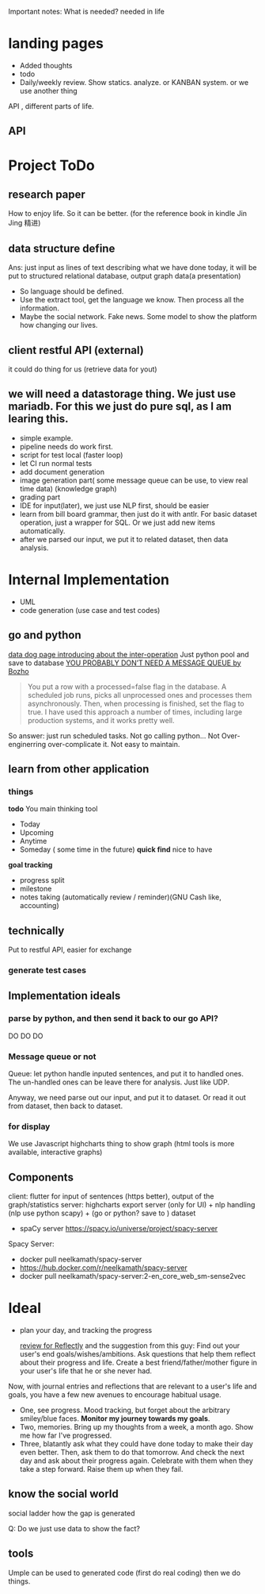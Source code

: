 Important notes:
What is needed? needed in life


# landing pages
- Added thoughts
- todo
- Daily/weekly review. Show statics. analyze. or KANBAN system. or we use another thing 

API , different parts of life.

## API

# Project ToDo

## research paper
How to enjoy life. So it can be better. (for the reference book in kindle Jin Jing 精进)

## data structure define
Ans: just input as lines of text describing what we have done today, it will be put to structured relational database, output graph data(a presentation)

- So language should be defined.
- Use the extract tool, get the language we know. Then process all the information.
- Maybe the social network. Fake news. Some model to show the platform how changing our lives.

## client restful API (external)
it could do thing for us (retrieve data for yout)

## we will need a datastorage thing. We just use mariadb. For this we just do pure sql, as I am learing this.

- simple example.
- pipeline needs do work first.
- script for test local (faster loop)
- let CI run normal tests
- add document generation
- image generation part( some message queue can be use, to view real time data) (knowledge graph)
- grading part
- IDE for input(later), we just use NLP first, should be easier
- learn from bill board grammar, then just do it with antlr. For basic dataset operation, just a wrapper for SQL. Or we just add new items automatically.
- after we parsed our input, we put it to related dataset, then data analysis.

# Internal Implementation
- UML
- code generation (use case and test codes)

## go and python
[data dog page introducing about the inter-operation](https://www.datadoghq.com/blog/engineering/cgo-and-python/)
Just python pool and save to database [YOU PROBABLY DON’T NEED A MESSAGE QUEUE by Bozho](https://techblog.bozho.net/you-probably-dont-need-a-message-queue/)

> You put a row with a processed=false flag in the database. A scheduled job
> runs, picks all unprocessed ones and processes them asynchronously. Then,
> when processing is finished, set the flag to true. I have used this approach
> a number of times, including large production systems, and it works pretty
> well.

So answer: just run scheduled tasks. Not go calling python... Not Over-enginerring
over-complicate it. Not easy to maintain.

## learn from other application
### things
**todo**
You main thinking tool
- Today
- Upcoming
- Anytime
- Someday ( some time in the future)
**quick find**
nice to have

**goal tracking**
- progress split
- milestone
- notes taking (automatically review / reminder)(GNU Cash like, accounting)

## technically
Put to restful API, easier for exchange
### generate test cases

## Implementation ideals
### parse by python, and then send it back to our go API?
DO DO DO

### Message queue or not
Queue: let python handle inputed sentences, and put it to handled ones. The un-handled 
ones can be leave there for analysis.
Just like UDP.

Anyway,  we need parse out our input, and put it to dataset. Or read it out from 
dataset, then back to dataset.

### for display
We use Javascript highcharts thing to show graph (html tools is more available, interactive graphs)

## Components
client: flutter for input of sentences (https better), output of the graph/statistics
server: highcharts export server (only for UI) + nlp handling (nlp use python scapy) + (go or python? save to ) dataset
- spaCy server https://spacy.io/universe/project/spacy-server

Spacy Server:
- docker pull neelkamath/spacy-server
- https://hub.docker.com/r/neelkamath/spacy-server
- docker pull neelkamath/spacy-server:2-en_core_web_sm-sense2vec

# Ideal
- plan your day, and tracking the progress

    [review for Reflectly](https://medium.com/@bigdchang/reflectly-product-analysis-cd584a2aa98a)
    and the suggestion from this guy:
Find out your user's end goals/wishes/ambitions. Ask questions that help them
reflect about their progress and life. Create a best friend/father/mother
figure in your user's life that he or she never had.

Now, with journal entries and reflections that are relevant to a user's life
and goals, you have a few new avenues to encourage habitual usage.

- One, see progress. Mood tracking, but forget about the arbitrary smiley/blue faces. **Monitor my journey towards my goals**.
- Two, memories. Bring up my thoughts from a week, a month ago. Show me how far I've progressed.
- Three, blatantly ask what they could have done today to make their day even better. Then, ask them to do that tomorrow. And check the next day and ask about their progress again. Celebrate with them when they take a step forward. Raise them up when they fail.

## know the social world
social ladder
how the gap is generated

Q: Do we just use data to show the fact?

## tools
Umple can be used to generated code (first do real coding)
then we do things.
